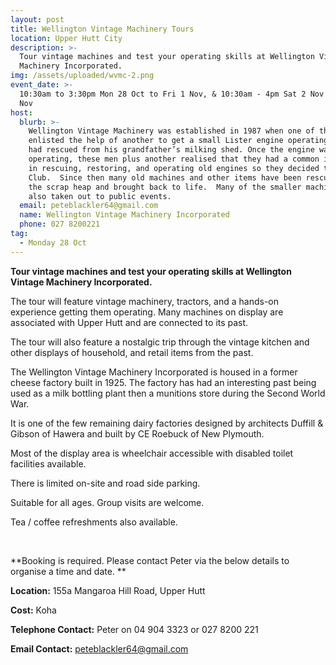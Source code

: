 ```yaml
---
layout: post
title: Wellington Vintage Machinery Tours
location: Upper Hutt City
description: >-
  Tour vintage machines and test your operating skills at Wellington Vintage
  Machinery Incorporated.
img: /assets/uploaded/wvmc-2.png
event_date: >-
  10:30am to 3:30pm Mon 28 Oct to Fri 1 Nov, & 10:30am - 4pm Sat 2 Nov to Sun 3
  Nov
host:
  blurb: >-
    Wellington Vintage Machinery was established in 1987 when one of the locals
    enlisted the help of another to get a small Lister engine operating that he
    had rescued from his grandfather’s milking shed. Once the engine was
    operating, these men plus another realised that they had a common interest
    in rescuing, restoring, and operating old engines so they decided to form a
    Club.  Since then many old machines and other items have been rescued from
    the scrap heap and brought back to life.  Many of the smaller machines are
    also taken out to public events.
  email: peteblackler64@gmail.com
  name: Wellington Vintage Machinery Incorporated
  phone: 027 8200221
tag:
  - Monday 28 Oct
---
```

**Tour vintage machines and test your operating skills at Wellington Vintage Machinery Incorporated.**

The tour will feature vintage machinery, tractors, and a hands-on experience getting them operating. Many machines on display are associated with Upper Hutt and are connected to its past.

The tour will also feature a nostalgic trip through the vintage kitchen and other displays of household, and retail items from the past.

The Wellington Vintage Machinery Incorporated is housed in a former cheese factory built in 1925. The factory has had an interesting past being used as a milk bottling plant then a munitions store during the Second World War.

It is one of the few remaining dairy factories designed by architects Duffill & Gibson of Hawera and built by CE Roebuck of New Plymouth.

Most of the display area is wheelchair accessible with disabled toilet facilities available.

There is limited on-site and road side parking.

Suitable for all ages. Group visits are welcome. 

Tea / coffee refreshments also available.


<br>



**Booking is required. Please contact Peter via the below details to organise a time and date. **

**Location:** 155a Mangaroa Hill Road, Upper Hutt

**Cost:** Koha

**Telephone Contact:** Peter on 04 904 3323 or 027 8200 221

**Email Contact:** peteblackler64@gmail.com
